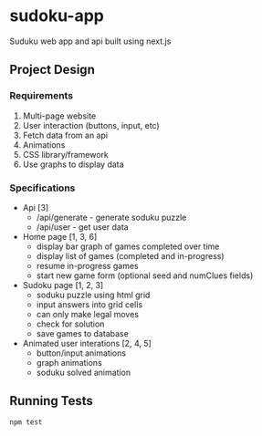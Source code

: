 # sudoku-app

Suduku web app and api built using next.js

## Project Design

### Requirements

1. Multi-page website
2. User interaction (buttons, input, etc)
3. Fetch data from an api
4. Animations
5. CSS library/framework
6. Use graphs to display data

### Specifications

- Api [3]
  - /api/generate - generate soduku puzzle
  - /api/user - get user data
- Home page [1, 3, 6]
  - display bar graph of games completed over time
  - display list of games (completed and in-progress)
  - resume in-progress games
  - start new game form (optional seed and numClues fields)
- Sudoku page [1, 2, 3]
  - soduku puzzle using html grid
  - input answers into grid cells
  - can only make legal moves
  - check for solution
  - save games to database
- Animated user interations [2, 4, 5]
  - button/input animations
  - graph animations
  - soduku solved animation

## Running Tests

```bash
npm test
```
